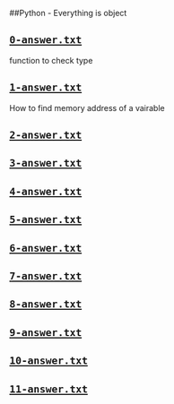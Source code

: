 ##Python - Everything is object

## [`0-answer.txt`](0-answer.txt)
function to check type

## [`1-answer.txt`](1-answer.txt)
How to find memory address of a vairable

## [`2-answer.txt`](2-answer.txt)


## [`3-answer.txt`](3-answer.txt)


## [`4-answer.txt`](4-answer.txt)


## [`5-answer.txt`](5-answer.txt)


## [`6-answer.txt`](6-answer.txt)


## [`7-answer.txt`](7-answer.txt)


## [`8-answer.txt`](8-answer.txt)


## [`9-answer.txt`](9-answer.txt)


## [`10-answer.txt`](10-answer.txt)


## [`11-answer.txt`](11-answer.txt)

